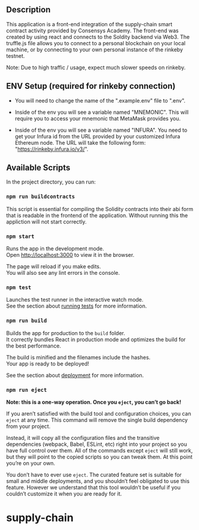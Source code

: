 
## Description

This application is a front-end integration of the supply-chain smart contract activity provided by Consensys Academy. The front-end was created by using react and connects to the Soldity backend via Web3. The truffle.js file allows you to connect to a personal blockchain on your local machine, or by connecting to your own personal instance of the rinkeby testnet.

Note: Due to high traffic / usage, expect much slower speeds on rinkeby. 
 
## ENV Setup (required for rinkeby connection)

* You will need to change the name of the ".example.env" file to ".env". 

* Inside of the env you will see a variable named "MNEMONIC". This will require you to access your mnemonic that MetaMask provides you.

* Inside of the env you will see a variable named "INFURA". You need to get your Infura id from the URL provided by your customized Infura Ethereum node.
  The URL will take the following form: "https://rinkeby.infura.io/v3/<your id here>".

## Available Scripts

In the project directory, you can run:


### `npm run buildcontracts`

This script is essential for compiling the Solidity contracts into their abi form that is readable in the frontend of the application. Without running this the appliction will not start correctly.

### `npm start`

Runs the app in the development mode.<br />
Open [http://localhost:3000](http://localhost:3000) to view it in the browser.

The page will reload if you make edits.<br />
You will also see any lint errors in the console.

### `npm test`

Launches the test runner in the interactive watch mode.<br />
See the section about [running tests](https://facebook.github.io/create-react-app/docs/running-tests) for more information.

### `npm run build`

Builds the app for production to the `build` folder.<br />
It correctly bundles React in production mode and optimizes the build for the best performance.

The build is minified and the filenames include the hashes.<br />
Your app is ready to be deployed!

See the section about [deployment](https://facebook.github.io/create-react-app/docs/deployment) for more information.

### `npm run eject`

**Note: this is a one-way operation. Once you `eject`, you can’t go back!**

If you aren’t satisfied with the build tool and configuration choices, you can `eject` at any time. This command will remove the single build dependency from your project.

Instead, it will copy all the configuration files and the transitive dependencies (webpack, Babel, ESLint, etc) right into your project so you have full control over them. All of the commands except `eject` will still work, but they will point to the copied scripts so you can tweak them. At this point you’re on your own.

You don’t have to ever use `eject`. The curated feature set is suitable for small and middle deployments, and you shouldn’t feel obligated to use this feature. However we understand that this tool wouldn’t be useful if you couldn’t customize it when you are ready for it.

# supply-chain
